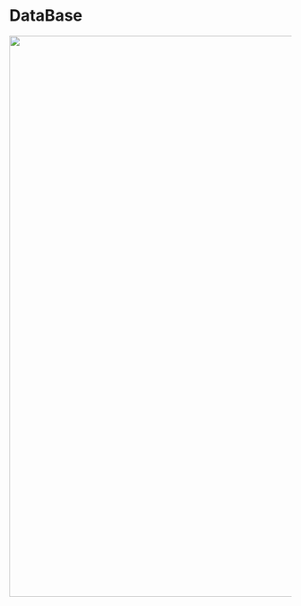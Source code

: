 # DataBase

<div>
  <img width="1000" src="https://user-images.githubusercontent.com/52990629/70312076-35f93500-1856-11ea-9f03-a190a223f645.png">
  
  </div>
